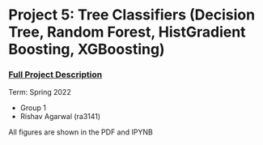 # Project 5: Tree Classifiers (Decision Tree, Random Forest, HistGradient Boosting, XGBoosting)

### [Full Project Description](../doc/project5_desc.md)

Term: Spring 2022

+ Group 1
+ Rishav Agarwal (ra3141)

All figures are shown in the PDF and IPYNB
